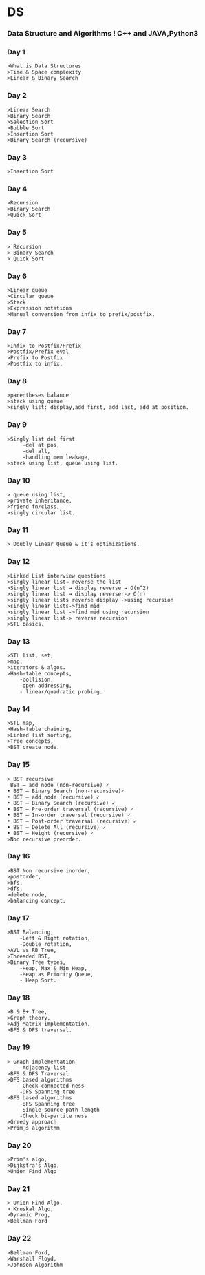 # DS
### Data Structure and Algorithms ! C++ and JAVA,Python3 


### Day 1
    >What is Data Structures
    >Time & Space complexity
    >Linear & Binary Search

### Day 2
	>Linear Search 
	>Binary Search 
	>Selection Sort 
	>Bubble Sort 
	>Insertion Sort 
	>Binary Search (recursive) 
	
### Day 3
	>Insertion Sort 

### Day 4
	>Recursion
	>Binary Search
	>Quick Sort
	
### Day 5
	> Recursion
	> Binary Search
	> Quick Sort

### Day 6
	>Linear queue
	>Circular queue 
	>Stack
	>Expression notations
	>Manual conversion from infix to prefix/postfix.

### Day 7
	>Infix to Postfix/Prefix 
	>Postfix/Prefix eval
	>Prefix to Postfix
	>Postfix to infix.
	
### Day 8
	>parentheses balance
	>stack using queue
	>singly list: display,add first, add last, add at position.

### Day 9
	>Singly list del first
	     -del at pos,
	     -del all, 
	     -handling mem leakage, 
	>stack using list, queue using list.
	
### Day 10
	> queue using list,
	>private inheritance,
	>friend fn/class, 
	>singly circular list.
	
### Day 11
	> Doubly Linear Queue & it's optimizations.

### Day 12
	>Linked List interview questions
	>singly linear list→ reverse the list 
	>Singly linear list → display reverse → O(n^2)
	>singly linear list → display reverser-> O(n)
	>singly linear lists reverse display ->using recursion
	>singly linear lists->find mid 
	>singly linear list ->find mid using recursion
	>singly linear list-> reverse recursion 
	>STL basics.

### Day 13
	>STL list, set, 
	>map, 
	>iterators & algos. 
	>Hash-table concepts, 
		-collision, 
		-open addressing,
		- linear/quadratic probing.
		
### Day 14
	>STL map, 
	>Hash-table chaining, 
	>Linked list sorting, 
	>Tree concepts, 
	>BST create node.

### Day 15
	> BST recursive
	 BST – add node (non-recursive) ✓
	• BST – Binary Search (non-recursive)✓
	• BST – add node (recursive) ✓
	• BST – Binary Search (recursive) ✓
	• BST – Pre-order traversal (recursive) ✓
	• BST – In-order traversal (recursive) ✓
	• BST – Post-order traversal (recursive) ✓
	• BST – Delete All (recursive) ✓
	• BST – Height (recursive) ✓ 
	>Non recursive preorder.

### Day 16
	>BST Non recursive inorder, 
	>postorder, 
	>bfs, 
	>dfs, 
	>delete node, 
	>balancing concept.

### Day 17
	>BST Balancing, 
		-Left & Right rotation, 
		-Double rotation, 
	>AVL vs RB Tree, 
	>Threaded BST, 
	>Binary Tree types, 
		-Heap, Max & Min Heap, 
		-Heap as Priority Queue,
		- Heap Sort.

### Day 18
	>B & B+ Tree, 
	>Graph theory, 
	>Adj Matrix implementation, 
	>BFS & DFS traversal.

### Day 19
	> Graph implementation  
		-Adjacency list  
	>BFS & DFS Traversal  
	>DFS based algorithms 	
		-Check connected ness 
		-DFS Spanning tree 
	>BFS based algorithms 	
		-BFS Spanning tree 	
		-Single source path length 
		-Check bi-partite ness  
	>Greedy approach
	>Prim􏰀s algorithm 

### Day 20
	>Prim's algo,
	>Dijkstra's Algo, 
	>Union Find Algo

### Day 21
	> Union Find Algo,
	> Kruskal Algo, 
	>Dynamic Prog, 
	>Bellman Ford


### Day 22
	>Bellman Ford, 
	>Warshall Floyd, 
	>Johnson Algorithm




